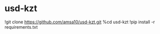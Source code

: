 # usd-kzt
!git clone https://github.com/amsa10/usd-kzt.git
%cd usd-kzt
!pip install -r requirements.txt

